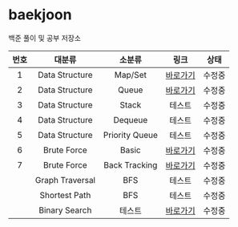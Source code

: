 # baekjoon

백준 풀이 및 공부 저장소


|번호|대분류|소분류|링크|상태|
|:---:|:---:|:---:|:---:|:---:|
|1|Data Structure|Map/Set|[바로가기](https://github.com/Ian0121/baekjoon/tree/main/solution/Data_Structure_Map_Set)|수정중|
|2|Data Structure|Queue|[바로가기](https://github.com/Ian0121/baekjoon/tree/main/solution/Data_Structure_Queue)|수정중|
|3|Data Structure|Stack|테스트|수정중|
|4|Data Structure|Dequeue|테스트|수정중|
|5|Data Structure|Priority Queue|테스트|수정중|
|6|Brute Force|Basic|[바로가기](https://github.com/Ian0121/baekjoon/tree/main/solution/Brute_Force_Basic)|수정중|
|7|Brute Force|Back Tracking|[바로가기](https://github.com/Ian0121/baekjoon/tree/main/solution/Brute_Force_Back_Tracking)|수정중|
||Graph Traversal|BFS|테스트|수정중|
||Shortest Path|BFS|테스트|수정중|
||Binary Search|테스트|[바로가기](https://github.com/Ian0121/baekjoon/tree/main/solution/Binary_Search)|수정중|
